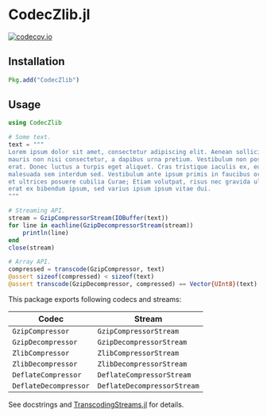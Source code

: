 CodecZlib.jl
============

[![codecov.io][codecov-img]][codecov-url]

## Installation

```julia
Pkg.add("CodecZlib")
```

## Usage

```julia
using CodecZlib

# Some text.
text = """
Lorem ipsum dolor sit amet, consectetur adipiscing elit. Aenean sollicitudin
mauris non nisi consectetur, a dapibus urna pretium. Vestibulum non posuere
erat. Donec luctus a turpis eget aliquet. Cras tristique iaculis ex, eu
malesuada sem interdum sed. Vestibulum ante ipsum primis in faucibus orci luctus
et ultrices posuere cubilia Curae; Etiam volutpat, risus nec gravida ultricies,
erat ex bibendum ipsum, sed varius ipsum ipsum vitae dui.
"""

# Streaming API.
stream = GzipCompressorStream(IOBuffer(text))
for line in eachline(GzipDecompressorStream(stream))
    println(line)
end
close(stream)

# Array API.
compressed = transcode(GzipCompressor, text)
@assert sizeof(compressed) < sizeof(text)
@assert transcode(GzipDecompressor, compressed) == Vector{UInt8}(text)
```

This package exports following codecs and streams:

| Codec                  | Stream                       |
| ---------------------- | ---------------------------- |
| `GzipCompressor`       | `GzipCompressorStream`       |
| `GzipDecompressor`     | `GzipDecompressorStream`     |
| `ZlibCompressor`       | `ZlibCompressorStream`       |
| `ZlibDecompressor`     | `ZlibDecompressorStream`     |
| `DeflateCompressor`    | `DeflateCompressorStream`    |
| `DeflateDecompressor`  | `DeflateDecompressorStream`  |

See docstrings and [TranscodingStreams.jl](https://github.com/bicycle1885/TranscodingStreams.jl) for details.

[travisci-img]: https://travis-ci.org/JuliaIO/CodecZlib.jl.svg?branch=master
[travisci-url]: https://travis-ci.org/JuliaIO/CodecZlib.jl
[appveyor-img]: https://ci.appveyor.com/api/projects/status/xy5bx1fdvuxgemph?svg=true
[appveyor-url]: https://ci.appveyor.com/project/bicycle1885/codeczlib-jl
[codecov-img]: http://codecov.io/github/JuliaIO/CodecZlib.jl/coverage.svg?branch=master
[codecov-url]: http://codecov.io/github/JuliaIO/CodecZlib.jl?branch=master
